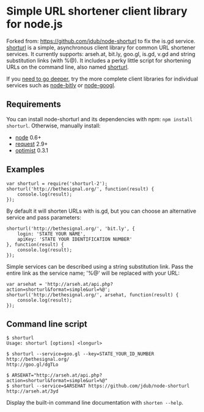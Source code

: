 Simple URL shortener client library for node.js
===============================================

Forked from: https://github.com/jdub/node-shorturl to fix the is.gd service.<br>
[shorturl](https://github.com/jdub/node-shorturl) is a simple, asynchronous client library for common URL shortener services. It currently supports: arseh.at, bit.ly, goo.gl, is.gd, v.gd and string substitution links (with %@). It includes a perky little script for shortening URLs on the command line, also named [shorturl](https://github.com/jdub/node-shorturl/blob/master/shorturl).

If you [need to go deeper](http://www.imdb.com/title/tt1375666/), try the more complete client libraries for individual services such as [node-bitly](https://github.com/tanepiper/node-bitly) or [node-googl](https://github.com/ukstv/node-googl).


## Requirements

You can install node-shorturl and its dependencies with npm: `npm install shorturl`. Otherwise, manually install:

- [node](http://nodejs.org/) 0.6+
- [request](https://github.com/mikeal/request) 2.9+
- [optimist](https://github.com/substack/node-optimist) 0.3.1

## Examples

	var shorturl = require('shorturl-2');
	shorturl('http://bethesignal.org/', function(result) {
		console.log(result);
	});

By default it will shorten URLs with is.gd, but you can choose an alternative service and pass parameters:

	shorturl('http://bethesignal.org/', 'bit.ly', {
		login: 'STATE YOUR NAME',
		apiKey: 'STATE YOUR IDENTIFICATION NUMBER'
	}, function(result) {
		console.log(result);
	});

Simple services can be described using a string substitution link. Pass the entire link as the service name; '%@' will be replaced with your URL:

	var arsehat = 'http://arseh.at/api.php?action=shorturl&format=simple&url=%@';
	shorturl('http://bethesignal.org/', arsehat, function(result) {
		console.log(result);
	});

## Command line script

	$ shorturl
	Usage: shorturl [options] <longurl>

	$ shorturl --service=goo.gl --key=STATE_YOUR_ID_NUMBER http://bethesignal.org/
	http://goo.gl/dgTLo

	$ ARSEHAT="http://arseh.at/api.php?action=shorturl&format=simple&url=%@"
	$ shorturl --service=$ARSEHAT https://github.com/jdub/node-shorturl
	http://arseh.at/3yd

Display the built-in command line documentation with `shorten --help`.
